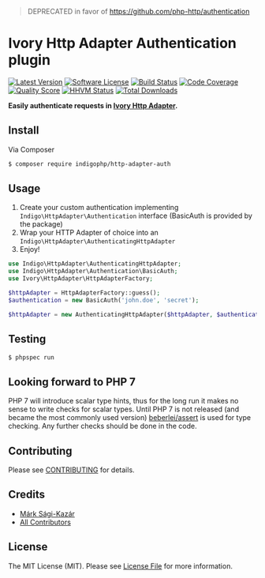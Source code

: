 > DEPRECATED in favor of https://github.com/php-http/authentication

# Ivory Http Adapter Authentication plugin

[![Latest Version](https://img.shields.io/github/release/indigophp/http-adapter-auth.svg?style=flat-square)](https://github.com/indigophp/http-adapter-auth/releases)
[![Software License](https://img.shields.io/badge/license-MIT-brightgreen.svg?style=flat-square)](LICENSE)
[![Build Status](https://img.shields.io/travis/indigophp/http-adapter-auth.svg?style=flat-square)](https://travis-ci.org/indigophp/http-adapter-auth)
[![Code Coverage](https://img.shields.io/scrutinizer/coverage/g/indigophp/http-adapter-auth.svg?style=flat-square)](https://scrutinizer-ci.com/g/indigophp/http-adapter-auth)
[![Quality Score](https://img.shields.io/scrutinizer/g/indigophp/http-adapter-auth.svg?style=flat-square)](https://scrutinizer-ci.com/g/indigophp/http-adapter-auth)
[![HHVM Status](https://img.shields.io/hhvm/indigophp/http-adapter-auth.svg?style=flat-square)](http://hhvm.h4cc.de/package/indigophp/http-adapter-auth)
[![Total Downloads](https://img.shields.io/packagist/dt/indigophp/http-adapter-auth.svg?style=flat-square)](https://packagist.org/packages/indigophp/http-adapter-auth)

**Easily authenticate requests in [Ivory Http Adapter](https://github.com/egeloen/ivory-http-adapter).**


## Install

Via Composer

``` bash
$ composer require indigophp/http-adapter-auth
```


## Usage

1. Create your custom authentication implementing `Indigo\HttpAdapter\Authentication` interface (BasicAuth is provided by the package)
2. Wrap your HTTP Adapter of choice into an `Indigo\HttpAdapter\AuthenticatingHttpAdapter`
3. Enjoy!


``` php
use Indigo\HttpAdapter\AuthenticatingHttpAdapter;
use Indigo\HttpAdapter\Authentication\BasicAuth;
use Ivory\HttpAdapter\HttpAdapterFactory;

$httpAdapter = HttpAdapterFactory::guess();
$authentication = new BasicAuth('john.doe', 'secret');

$httpAdapter = new AuthenticatingHttpAdapter($httpAdapter, $authentication);
```


## Testing

``` bash
$ phpspec run
```


## Looking forward to PHP 7

PHP 7 will introduce scalar type hints, thus for the long run it makes no sense to write checks for scalar types. Until PHP 7 is not released (and became the most commonly used version) [beberlei/assert](https://github.com/beberlei/assert/) is used for type checking. Any further checks should be done in the code.


## Contributing

Please see [CONTRIBUTING](CONTRIBUTING.md) for details.


## Credits

- [Márk Sági-Kazár](https://github.com/sagikazarmark)
- [All Contributors](https://github.com/indigophp/http-adapter-auth/contributors)


## License

The MIT License (MIT). Please see [License File](LICENSE) for more information.
